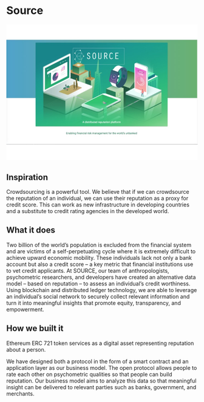 # Source

![logo](/doc/logo.jpeg)

## Inspiration
Crowdsourcing is a powerful tool. We believe that if we can crowdsource the reputation of an individual, we can use their reputation as a proxy for credit score. This can work as new infrastructure in developing countries and a substitute to credit rating agencies in the developed world.

## What it does
Two billion of the world’s population is excluded from the financial system and are victims of a self-perpetuating cycle where it is extremely difficult to achieve upward economic mobility.  These individuals lack not only a bank account but also a credit score – a key metric that financial institutions use to vet credit applicants. At SOURCE, our team of anthropologists, psychometric researchers, and developers have created an alternative data model – based on reputation – to assess an individual’s credit worthiness. Using blockchain and distributed ledger technology, we are able to leverage an individual’s social network to securely collect relevant information and turn it into meaningful insights that promote equity, transparency, and empowerment.

## How we built it
Ethereum ERC 721 token services as a digital asset representing reputation about a person.

We have designed both a protocol in the form of a smart contract and an application layer as our business model. The open protocol allows people to rate each other on psychometric qualities so that people can build reputation. Our business model aims to analyze this data so that meaningful insight can be delivered to relevant parties such as banks, government, and merchants.
